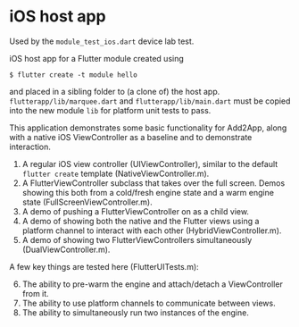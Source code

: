 # iOS host app

Used by the `module_test_ios.dart` device lab test.

iOS host app for a Flutter module created using
```
$ flutter create -t module hello
```
and placed in a sibling folder to (a clone of) the host app.
`flutterapp/lib/marquee.dart` and `flutterapp/lib/main.dart`
must be copied into the new module `lib` for platform unit tests
to pass.

This application demonstrates some basic functionality for Add2App,
along with a native iOS ViewController as a baseline and to demonstrate
interaction.

1. A regular iOS view controller (UIViewController), similar to the default
   `flutter create` template (NativeViewController.m).
2. A FlutterViewController subclass that takes over the full screen. Demos showing
   this both from a cold/fresh engine state and a warm engine state
   (FullScreenViewController.m).
3. A demo of pushing a FlutterViewController on as a child view.
4. A demo of showing both the native and the Flutter views using a platform
   channel to interact with each other (HybridViewController.m).
5. A demo of showing two FlutterViewControllers simultaneously
   (DualViewController.m).

A few key things are tested here (FlutterUITests.m):

6. The ability to pre-warm the engine and attach/detach a ViewController from
   it.
7. The ability to use platform channels to communicate between views.
8. The ability to simultaneously run two instances of the engine.
